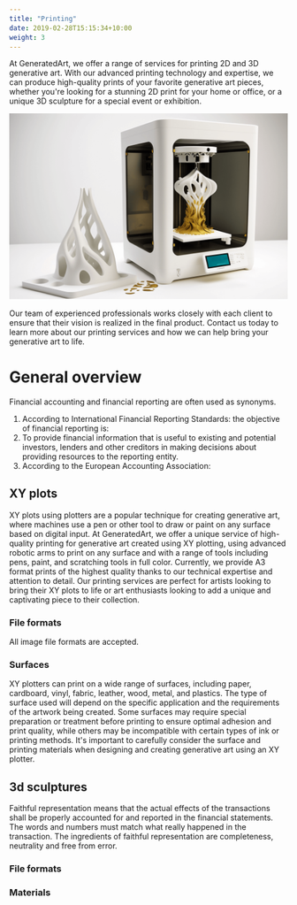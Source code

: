 ```yaml
---
title: "Printing"
date: 2019-02-28T15:15:34+10:00
weight: 3
---
```


At GeneratedArt, we offer a range of services for printing 2D and 3D generative art. With our advanced printing technology and expertise, we can produce high-quality prints of your favorite generative art pieces, whether you're looking for a stunning 2D print for your home or office, or a unique 3D sculpture for a special event or exhibition.

![Accounting Services](/images/printing.png)

Our team of experienced professionals works closely with each client to ensure that their vision is realized in the final product. Contact us today to learn more about our printing services and how we can help bring your generative art to life.

# General overview

Financial accounting and financial reporting are often used as synonyms.

1. According to International Financial Reporting Standards: the objective of financial reporting is:
2. To provide financial information that is useful to existing and potential investors, lenders and other creditors in making decisions about providing resources to the reporting entity.
3. According to the European Accounting Association:

## XY plots

XY plots using plotters are a popular technique for creating generative art, where machines use a pen or other tool to draw or paint on any surface based on digital input. At GeneratedArt, we offer a unique service of high-quality printing for generative art created using XY plotting, using advanced robotic arms to print on any surface and with a range of tools including pens, paint, and scratching tools in full color. Currently, we provide A3 format prints of the highest quality thanks to our technical expertise and attention to detail. Our printing services are perfect for artists looking to bring their XY plots to life or art enthusiasts looking to add a unique and captivating piece to their collection.

### File formats

All image file formats are accepted.

### Surfaces

XY plotters can print on a wide range of surfaces, including paper, cardboard, vinyl, fabric, leather, wood, metal, and plastics. The type of surface used will depend on the specific application and the requirements of the artwork being created. Some surfaces may require special preparation or treatment before printing to ensure optimal adhesion and print quality, while others may be incompatible with certain types of ink or printing methods. It's important to carefully consider the surface and printing materials when designing and creating generative art using an XY plotter.

## 3d sculptures

Faithful representation means that the actual effects of the transactions shall be properly accounted for and reported in the financial statements. The words and numbers must match what really happened in the transaction. The ingredients of faithful representation are completeness, neutrality and free from error.

### File formats


### Materials



